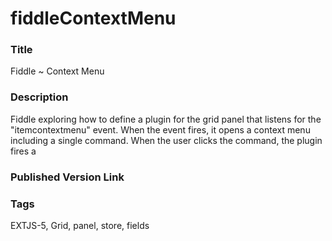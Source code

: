 fiddleContextMenu
======

### Title
Fiddle ~ Context Menu

### Description
Fiddle exploring how to define a plugin for the grid panel that listens for the "itemcontextmenu" event.  When
the event fires, it opens a context menu including a single command. When the user clicks the command, the plugin
fires a 

### Published Version Link


### Tags
EXTJS-5, Grid, panel, store, fields
